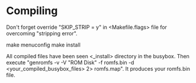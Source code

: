 Compiling
=========

Don't forget override "SKIP_STRIP = y" in <Makefile.flags> file for overcoming "stripping error".

make menuconfig
make install

All compiled files have been seen <_install> directory in the busybox.
Then execute "genromfs -v -V "ROM Disk" -f romfs.bin -d <your_compiled_busybox_files> 2> romfs.map". It produces your romfs.bin file.

